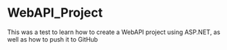 # WebAPI_Project

This was a test to learn how to create a WebAPI project using ASP.NET, as well as how to push it to GitHub
